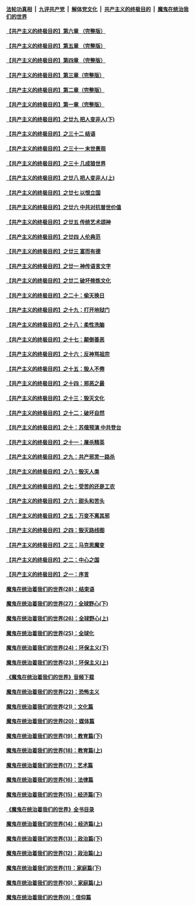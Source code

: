####  [法轮功真相](../../../../basic/blob/master/README.md?t=07081402) &nbsp;|&nbsp; [九评共产党](../../../../9ping.md/blob/master/README.md?t=07081402) &nbsp;|&nbsp; [解体党文化](../../../../jtdwh.md/blob/master/README.md?t=07081402)  &nbsp;|&nbsp; [共产主义的终极目的](../../../../gczydzjmd.md/blob/master/README.md?t=07081402) &nbsp;|&nbsp; [魔鬼在统治我们的世界](../../../../mgztzwmdsj.md/blob/master/README.md?t=07081402) 

#### [【共产主义的终极目的】第六章 （完整版）](../pages/nsc422/n11428913.md?t=07081402) 

#### [【共产主义的终极目的】第五章 （完整版）](../pages/nsc422/n11428912.md?t=07081402) 

#### [【共产主义的终极目的】第四章 （完整版）](../pages/nsc422/n11428907.md?t=07081402) 

#### [【共产主义的终极目的】第三章（完整版）](../pages/nsc422/n11428848.md?t=07081402) 

#### [【共产主义的终极目的】第二章（完整版）](../pages/nsc422/n11428831.md?t=07081402) 

#### [【共产主义的终极目的】第一章（完整版）](../pages/nsc422/n11417651.md?t=07081402) 

#### [【共产主义的终极目的】之廿九 把人变非人(下)](../pages/nsc422/n11344140.md?t=07081402) 

#### [【共产主义的终极目的】之三十二 结语](../pages/nsc422/n11360535.md?t=07081402) 

#### [【共产主义的终极目的】之三十一 末世景观](../pages/nsc422/n11351129.md?t=07081402) 

#### [【共产主义的终极目的】之三十 几成狼世界](../pages/nsc422/n11348280.md?t=07081402) 

#### [【共产主义的终极目的】之廿八 把人变非人(上)](../pages/nsc422/n11340492.md?t=07081402) 

#### [【共产主义的终极目的】之廿七 以恨立国](../pages/nsc422/n11336944.md?t=07081402) 

#### [【共产主义的终极目的】之廿六 中共对抗普世价值](../pages/nsc422/n11324785.md?t=07081402) 

#### [【共产主义的终极目的】之廿五 传统艺术颂神](../pages/nsc422/n11296396.md?t=07081402) 

#### [【共产主义的终极目的】之廿四 人伦典范](../pages/nsc422/n11296397.md?t=07081402) 

#### [【共产主义的终极目的】之廿三 富而有德](../pages/nsc422/n11283598.md?t=07081402) 

#### [【共产主义的终极目的】之廿一 神传语言文字](../pages/nsc422/n11263265.md?t=07081402) 

#### [【共产主义的终极目的】之廿二 破坏修炼文化](../pages/nsc422/n11245728.md?t=07081402) 

#### [【共产主义的终极目的】之二十：偷天换日](../pages/nsc422/n11238846.md?t=07081402) 

#### [【共产主义的终极目的】之十九：打开地狱门](../pages/nsc422/n11206376.md?t=07081402) 

#### [【共产主义的终极目的】之十八：柔性洗脑](../pages/nsc422/n11199994.md?t=07081402) 

#### [【共产主义的终极目的】之十七：颠倒善恶](../pages/nsc422/n11179782.md?t=07081402) 

#### [【共产主义的终极目的】之十六：反神骂祖宗](../pages/nsc422/n11166798.md?t=07081402) 

#### [【共产主义的终极目的】之十五：毁人不倦](../pages/nsc422/n11166792.md?t=07081402) 

#### [【共产主义的终极目的】之十四：邪恶之最](../pages/nsc422/n11150249.md?t=07081402) 

#### [【共产主义的终极目的】之十三：毁灭文化](../pages/nsc422/n11135227.md?t=07081402) 

#### [【共产主义的终极目的】之十二：破坏自然](../pages/nsc422/n11135214.md?t=07081402) 

#### [【共产主义的终极目的】之十：苏俄预演 中共登台](../pages/nsc422/n11118424.md?t=07081402) 

#### [【共产主义的终极目的】之十一：屠杀精英](../pages/nsc422/n11118442.md?t=07081402) 

#### [【共产主义的终极目的】之九：共产邪灵一路杀](../pages/nsc422/n11114139.md?t=07081402) 

#### [【共产主义的终极目的】之八：毁灭人类](../pages/nsc422/n11108503.md?t=07081402) 

#### [【共产主义的终极目的】之七：受苦的还是工农](../pages/nsc422/n11101809.md?t=07081402) 

#### [【共产主义的终极目的】之六：甜头和苦头](../pages/nsc422/n11096971.md?t=07081402) 

#### [【共产主义的终极目的】之五：万变不离其邪](../pages/nsc422/n11091285.md?t=07081402) 

#### [【共产主义的终极目的】之四：毁灭路线图](../pages/nsc422/n11086284.md?t=07081402) 

#### [【共产主义的终极目的】之三：马克思魔变](../pages/nsc422/n11061941.md?t=07081402) 

#### [【共产主义的终极目的】之二：中心之国](../pages/nsc422/n11047728.md?t=07081402) 

#### [【共产主义的终极目的】之一：序言](../pages/nsc422/n11086077.md?t=07081402) 

#### [魔鬼在统治着我们的世界(28)：结束语](../pages/nsc422/n10936246.md?t=07081402) 

#### [魔鬼在统治着我们的世界(27)：全球野心(下)](../pages/nsc422/n10928319.md?t=07081402) 

#### [魔鬼在统治着我们的世界(26)：全球野心(上)](../pages/nsc422/n10900318.md?t=07081402) 

#### [魔鬼在统治着我们的世界(25)：全球化](../pages/nsc422/n10788205.md?t=07081402) 

#### [魔鬼在统治着我们的世界(24)：环保主义(下)](../pages/nsc422/n10695307.md?t=07081402) 

#### [魔鬼在统治着我们的世界(23)：环保主义(上)](../pages/nsc422/n10688613.md?t=07081402) 

#### [《魔鬼在统治着我们的世界》音频下载](../pages/nsc422/n10635553.md?t=07081402) 

#### [魔鬼在统治着我们的世界(22)：恐怖主义](../pages/nsc422/n10614727.md?t=07081402) 

#### [魔鬼在统治着我们的世界(21)：文化篇](../pages/nsc422/n10597706.md?t=07081402) 

#### [魔鬼在统治着我们的世界(20)：媒体篇](../pages/nsc422/n10586579.md?t=07081402) 

#### [魔鬼在统治着我们的世界(19)：教育篇(下)](../pages/nsc422/n10564808.md?t=07081402) 

#### [魔鬼在统治着我们的世界(18)：教育篇(上)](../pages/nsc422/n10526970.md?t=07081402) 

#### [魔鬼在统治着我们的世界(17)：艺术篇](../pages/nsc422/n10499093.md?t=07081402) 

#### [魔鬼在统治着我们的世界(16)：法律篇](../pages/nsc422/n10485969.md?t=07081402) 

#### [魔鬼在统治着我们的世界(15)：经济篇(下)](../pages/nsc422/n10469975.md?t=07081402) 

#### [《魔鬼在统治着我们的世界》全书目录](../pages/nsc422/n10464261.md?t=07081402) 

#### [魔鬼在统治着我们的世界(14)：经济篇(上)](../pages/nsc422/n10457370.md?t=07081402) 

#### [魔鬼在统治着我们的世界(13)：政治篇(下)](../pages/nsc422/n10448270.md?t=07081402) 

#### [魔鬼在统治着我们的世界(12)：政治篇(上)](../pages/nsc422/n10444576.md?t=07081402) 

#### [魔鬼在统治着我们的世界(11)：家庭篇(下)](../pages/nsc422/n10440961.md?t=07081402) 

#### [魔鬼在统治着我们的世界(10)：家庭篇(上)](../pages/nsc422/n10435448.md?t=07081402) 

#### [魔鬼在统治着我们的世界(9)：信仰篇](../pages/nsc422/n10432159.md?t=07081402) 


